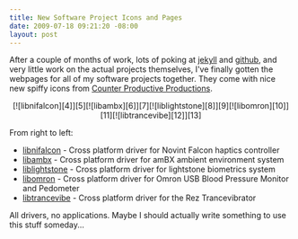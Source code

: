 ```yaml
--- 
title: New Software Project Icons and Pages
date: 2009-07-18 09:21:20 -08:00
layout: post
---
```

After a couple of months of work, lots of poking at [jekyll][1] and [github][2], and very little work on the actual projects themselves, I've finally gotten the webpages for all of my software projects together. They come with nice new spiffy icons from [Counter Productive Productions][3].

<CENTER markdown="1"><div class="NPCenteredImg" markdown="1">[![libnifalcon][4]][5][![libambx][6]][7][![liblightstone][8]][9][![libomron][10]][11][![libtrancevibe][12]][13]</div></CENTER>

From right to left:
* [libnifalcon][5] - Cross platform driver for Novint Falcon haptics controller
* [libambx][7] - Cross platform driver for amBX ambient environment system
* [liblightstone][9] - Cross platform driver for lightstone biometrics system
* [libomron][11] - Cross platform driver for Omron USB Blood Pressure Monitor and Pedometer
* [libtrancevibe][13] - Cross platform driver for the Rez Trancevibrator

All drivers, no applications. Maybe I should actually write something to use this stuff someday...

[1]: http://www.github.com/mojombo/jekyll
[2]: http://www.github.com
[3]: http://www.counter-productive.com
[4]: http://images.nonpolynomial.com/github/libnifalcon.jpg
[5]: http://qdot.github.com/libnifalcon
[6]: http://images.nonpolynomial.com/github/libambx.jpg
[7]: http://qdot.github.com/libambx
[8]: http://images.nonpolynomial.com/github/liblightstone.jpg
[9]: http://qdot.github.com/liblightstone
[10]: http://images.nonpolynomial.com/github/libomron.jpg
[11]: http://qdot.github.com/libomron
[12]: http://images.nonpolynomial.com/github/libtrancevibe.jpg
[13]: http://qdot.github.com/libtrancevibe





